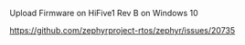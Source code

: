 Upload Firmware on HiFive1 Rev B on Windows 10

https://github.com/zephyrproject-rtos/zephyr/issues/20735
